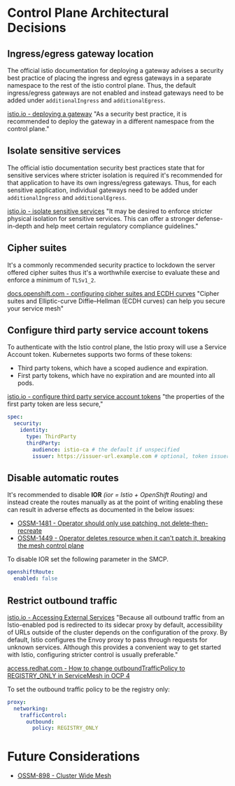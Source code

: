 # Control Plane Architectural Decisions

## Ingress/egress gateway location

The official istio documentation for deploying a gateway advises a security best practice of placing the ingress and egress gateways in a separate namespace to the rest of the istio control plane. Thus, the default ingress/egress gateways are not enabled and instead gateways need to be added under `additionalIngress` and `additionalEgress`.

[istio.io - deploying a gateway](https://istio.io/latest/docs/setup/additional-setup/gateway/#deploying-a-gateway) "As a security best practice, it is recommended to deploy the gateway in a different namespace from the control plane."


## Isolate sensitive services

The official istio documentation security best practices state that for sensitive services where stricter isolation is required it's recommended for that application to have its own ingress/egress gateways. Thus, for each sensitive application, individual gateways need to be added under `additionalIngress` and `additionalEgress`.

[istio.io - isolate sensitive services](https://istio.io/latest/docs/ops/best-practices/security/#isolate-sensitive-services) "It may be desired to enforce stricter physical isolation for sensitive services. This can offer a stronger defense-in-depth and help meet certain regulatory compliance guidelines."

## Cipher suites

It's a commonly recommended security practice to lockdown the server offered cipher suites thus it's a worthwhile exercise to evaluate these and enforce a minimum of `TLSv1_2`.

[docs.openshift.com - configuring cipher suites and ECDH curves](https://docs.openshift.com/container-platform/4.11/service_mesh/v2x/ossm-security.html#ossm-security-cipher_ossm-security) "Cipher suites and Elliptic-curve Diffie–Hellman (ECDH curves) can help you secure your service mesh"

## Configure third party service account tokens

To authenticate with the Istio control plane, the Istio proxy will use a Service Account token. Kubernetes supports two forms of these tokens:

* Third party tokens, which have a scoped audience and expiration.
* First party tokens, which have no expiration and are mounted into all pods.

[istio.io - configure third party service account tokens](https://istio.io/latest/docs/ops/best-practices/security/#configure-third-party-service-account-tokens) "the properties of the first party token are less secure,"

```yaml
spec:
  security:
    identity:
      type: ThirdParty
      thirdParty:
        audience: istio-ca # the default if unspecified
        issuer: https://issuer-url.example.com # optional, token issuer will be used if unspecified
```

## Disable automatic routes

It's recommended to disable **IOR** *(ior = Istio + OpenShift Routing)* and instead create the routes manually as at the point of writing enabling these can result in adverse effects as documented in the below issues:

* [OSSM-1481 - Operator should only use patching, not delete-then-recreate](https://issues.redhat.com/browse/OSSM-1481)
* [OSSM-1449 - Operator deletes resource when it can't patch it, breaking the mesh control plane](https://issues.redhat.com/browse/OSSM-1449)

To disable IOR set the following parameter in the SMCP.
```yaml
openshiftRoute:
  enabled: false
```

## Restrict outbound traffic

[istio.io - Accessing External Services](https://istio.io/latest/docs/tasks/traffic-management/egress/egress-control/) "Because all outbound traffic from an Istio-enabled pod is redirected to its sidecar proxy by default, accessibility of URLs outside of the cluster depends on the configuration of the proxy. By default, Istio configures the Envoy proxy to pass through requests for unknown services. Although this provides a convenient way to get started with Istio, configuring stricter control is usually preferable."

[access.redhat.com - How to change outboundTrafficPolicy to REGISTRY_ONLY in ServiceMesh in OCP 4](https://access.redhat.com/solutions/5355951)

To set the outbound traffic policy to be the registry only:
```yaml
proxy:
  networking:
    trafficControl:
      outbound:
        policy: REGISTRY_ONLY
```





# Future Considerations

* [OSSM-898 - Cluster Wide Mesh](https://issues.redhat.com/browse/OSSM-898)
